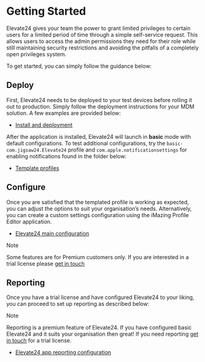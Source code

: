 # Getting Started 

Elevate24 gives your team the power to grant limited privileges to certain users for a limited period of time through a simple self-service request. This allows users to access the admin permissions they need for their role while still maintaining security restrictions and avoiding the pitfalls of a completely open privileges system.

To get started, you can simply follow the guidance below:

## Deploy

First, Elevate24 needs to be deployed to your test devices before rolling it out to production. Simply follow the deployment instructions for your MDM solution. A few examples are provided below:

- [Install and deployment](/Documentation/Install%20and%20deployment.md)

After the application is installed, Elevate24 will launch in **basic** mode with default configurations. To test additional configurations, try the `basic-com.jigsaw24.Elevate24` profile and `com.apple.notificationsettings` for enabling notifications found in the folder below:

- [Template profiles](/Template%20Profiles/)

## Configure

Once you are satisfied that the templated profile is working as expected, you can adjust the options to suit your organisation’s needs. Alternatively, you can create a custom settings configuration using the iMazing Profile Editor application.

- [Elevate24 main configuration](/Documentation/Elevate24%20-%20Configuration%20Keys.md)

>[!NOTE]
>Some features are for Premium customers only. If you are interested in a trial license please [get in touch](https://www.jigsaw24.com/solutions/automation-and-tooling/elevate24)

## Reporting

Once you have a trial license and have configured Elevate24 to your liking, you can proceed to set up reporting as described below:

>[!NOTE]
>Reporting is a premium feature of Elevate24. If you have configured basic Elevate24 and it suits your organisation then great! If you need reporting [get in touch](https://www.jigsaw24.com/solutions/automation-and-tooling/elevate24) for a trial license. 


- [Elevate24 app reporting configuration](/Documentation/Elevate24%20Session%20Reporting%20-%20Configuration%20Keys.md)



